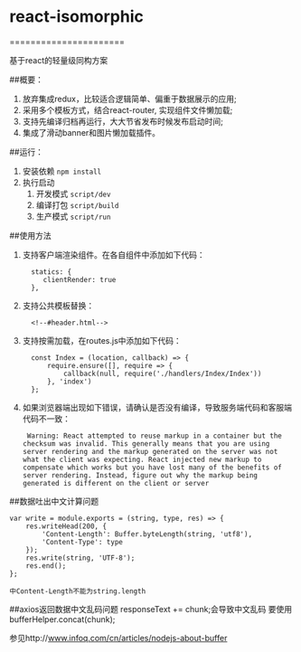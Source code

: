 # react-isomorphic
======================

基于react的轻量级同构方案

##概要：
1. 放弃集成redux，比较适合逻辑简单、偏重于数据展示的应用;
2. 采用多个模板方式，结合react-router, 实现组件文件懒加载;
3. 支持先编译归档再运行，大大节省发布时候发布启动时间;
4. 集成了滑动banner和图片懒加载插件。

##运行：
1. 安装依赖 `npm install`
2. 执行启动 
	1. 开发模式 `script/dev`
	2. 编译打包 `script/build`
	3. 生产模式 `script/run`

##使用方法
1. 支持客户端渲染组件。在各自组件中添加如下代码：

		 statics: {
		    clientRender: true
		 },

2. 支持公共模板替换：
	
		 <!--#header.html-->

3. 支持按需加载，在routes.js中添加如下代码：

		 const Index = (location, callback) => {
			 require.ensure([], require => {
				 callback(null, require('./handlers/Index/Index'))
			 }, 'index')
		 };

4. 如果浏览器端出现如下错误，请确认是否没有编译，导致服务端代码和客服端代码不一致：

		Warning: React attempted to reuse markup in a container but the checksum was invalid. This generally means that you are using server rendering and the markup generated on the server was not what the client was expecting. React injected new markup to compensate which works but you have lost many of the benefits of server rendering. Instead, figure out why the markup being generated is different on the client or server

##数据吐出中文计算问题

	var write = module.exports = (string, type, res) => {
		res.writeHead(200, {
			'Content-Length': Buffer.byteLength(string, 'utf8'),
			'Content-Type': type
		});
		res.write(string, 'UTF-8');
		res.end();
	};

	中Content-Length不能为string.length

##axios返回数据中文乱码问题
	responseText += chunk;会导致中文乱码 要使用 bufferHelper.concat(chunk);

参见http://www.infoq.com/cn/articles/nodejs-about-buffer